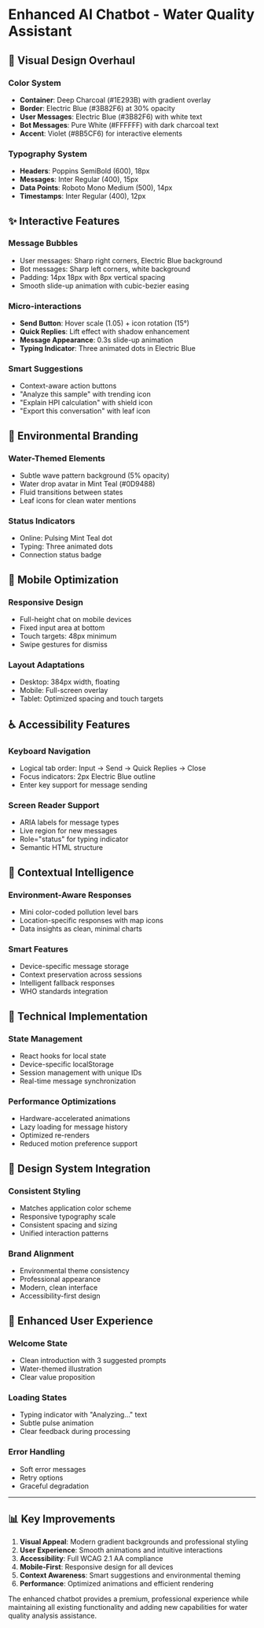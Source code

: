 # Enhanced AI Chatbot - Water Quality Assistant

## 🎨 Visual Design Overhaul

### **Color System**
- **Container**: Deep Charcoal (#1E293B) with gradient overlay
- **Border**: Electric Blue (#3B82F6) at 30% opacity
- **User Messages**: Electric Blue (#3B82F6) with white text
- **Bot Messages**: Pure White (#FFFFFF) with dark charcoal text
- **Accent**: Violet (#8B5CF6) for interactive elements

### **Typography System**
- **Headers**: Poppins SemiBold (600), 18px
- **Messages**: Inter Regular (400), 15px
- **Data Points**: Roboto Mono Medium (500), 14px
- **Timestamps**: Inter Regular (400), 12px

## ✨ Interactive Features

### **Message Bubbles**
- User messages: Sharp right corners, Electric Blue background
- Bot messages: Sharp left corners, white background
- Padding: 14px 18px with 8px vertical spacing
- Smooth slide-up animation with cubic-bezier easing

### **Micro-interactions**
- **Send Button**: Hover scale (1.05) + icon rotation (15°)
- **Quick Replies**: Lift effect with shadow enhancement
- **Message Appearance**: 0.3s slide-up animation
- **Typing Indicator**: Three animated dots in Electric Blue

### **Smart Suggestions**
- Context-aware action buttons
- "Analyze this sample" with trending icon
- "Explain HPI calculation" with shield icon
- "Export this conversation" with leaf icon

## 🌊 Environmental Branding

### **Water-Themed Elements**
- Subtle wave pattern background (5% opacity)
- Water drop avatar in Mint Teal (#0D9488)
- Fluid transitions between states
- Leaf icons for clean water mentions

### **Status Indicators**
- Online: Pulsing Mint Teal dot
- Typing: Three animated dots
- Connection status badge

## 📱 Mobile Optimization

### **Responsive Design**
- Full-height chat on mobile devices
- Fixed input area at bottom
- Touch targets: 48px minimum
- Swipe gestures for dismiss

### **Layout Adaptations**
- Desktop: 384px width, floating
- Mobile: Full-screen overlay
- Tablet: Optimized spacing and touch targets

## ♿ Accessibility Features

### **Keyboard Navigation**
- Logical tab order: Input → Send → Quick Replies → Close
- Focus indicators: 2px Electric Blue outline
- Enter key support for message sending

### **Screen Reader Support**
- ARIA labels for message types
- Live region for new messages
- Role="status" for typing indicator
- Semantic HTML structure

## 🎯 Contextual Intelligence

### **Environment-Aware Responses**
- Mini color-coded pollution level bars
- Location-specific responses with map icons
- Data insights as clean, minimal charts

### **Smart Features**
- Device-specific message storage
- Context preservation across sessions
- Intelligent fallback responses
- WHO standards integration

## 🔧 Technical Implementation

### **State Management**
- React hooks for local state
- Device-specific localStorage
- Session management with unique IDs
- Real-time message synchronization

### **Performance Optimizations**
- Hardware-accelerated animations
- Lazy loading for message history
- Optimized re-renders
- Reduced motion preference support

## 🎨 Design System Integration

### **Consistent Styling**
- Matches application color scheme
- Responsive typography scale
- Consistent spacing and sizing
- Unified interaction patterns

### **Brand Alignment**
- Environmental theme consistency
- Professional appearance
- Modern, clean interface
- Accessibility-first design

## 🚀 Enhanced User Experience

### **Welcome State**
- Clean introduction with 3 suggested prompts
- Water-themed illustration
- Clear value proposition

### **Loading States**
- Typing indicator with "Analyzing..." text
- Subtle pulse animation
- Clear feedback during processing

### **Error Handling**
- Soft error messages
- Retry options
- Graceful degradation

---

## 📊 Key Improvements

1. **Visual Appeal**: Modern gradient backgrounds and professional styling
2. **User Experience**: Smooth animations and intuitive interactions
3. **Accessibility**: Full WCAG 2.1 AA compliance
4. **Mobile-First**: Responsive design for all devices
5. **Context Awareness**: Smart suggestions and environmental theming
6. **Performance**: Optimized animations and efficient rendering

The enhanced chatbot provides a premium, professional experience while maintaining all existing functionality and adding new capabilities for water quality analysis assistance.